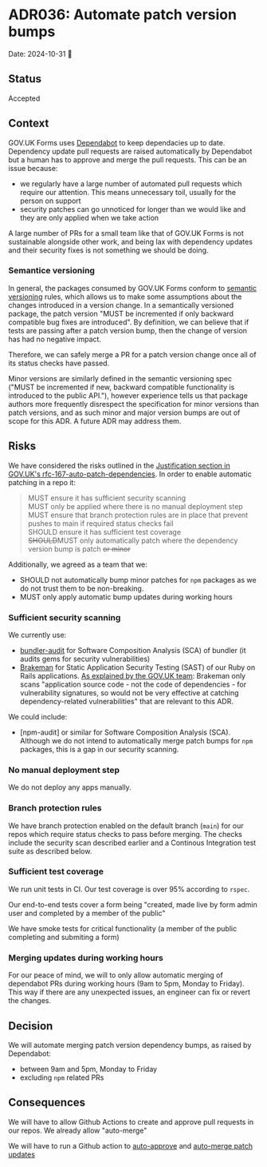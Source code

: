 # ADR036: Automate patch version bumps

Date: 2024-10-31 :ghost:

## Status

Accepted

## Context

GOV.UK Forms uses [Dependabot](https://github.com/dependabot) to keep dependacies up to date. Dependency update pull requests are raised automatically by Dependabot but a human has to approve and merge the pull requests. This can be an issue because:
- we regularly have a large number of automated pull requests which require our attention. This means unnecessary toil, usually for the person on support
- security patches can go unnoticed for longer than we would like and they are only applied when we take action

A large number of PRs for a small team like that of GOV.UK Forms is not sustainable alongside other work, and being lax with
dependency updates and their security fixes is not something we should be doing.

### Semantice versioning
In general, the packages consumed by GOV.UK Forms conform to [semantic versioning](https://semver.org/) rules, which
allows us to make some assumptions about the changes introduced in a version change. In a semantically versioned package,
the patch version "MUST be incremented if only backward compatible bug fixes are introduced". By definition, we can
believe that if tests are passing after a patch version bump, then the change of version has had no negative impact.

Therefore, we can safely merge a PR for a patch version change once all of its status checks have passed.

Minor versions are similarly defined in the semantic versioning spec ("MUST be incremented if new, backward compatible
functionality is introduced to the public API."), however experience tells us that package authors more frequently
disrespect the specification for minor versions than patch versions, and as such minor and major version bumps are
out of scope for this ADR. A future ADR may address them.

## Risks
We have considered the risks outlined in the [Justification section in GOV.UK's rfc-167-auto-patch-dependencies](https://github.com/alphagov/govuk-rfcs/blob/main/rfc-167-auto-patch-dependencies.md#justification). In order to enable automatic patching in a repo it:

> MUST ensure it has sufficient security scanning  
MUST only be applied where there is no manual deployment step  
MUST ensure that branch protection rules are in place that prevent pushes to main if required status checks fail  
SHOULD ensure it has sufficient test coverage  
~~SHOULD~~MUST only automatically patch where the dependency version bump is patch ~~or minor~~  

Additionally, we agreed as a team that we:

- SHOULD not automatically bump minor patches for `npm` packages as we do not trust them to be non-breaking.
- MUST only apply automatic bump updates during working hours


### Sufficient security scanning

We currently use:
- [bundler-audit](https://github.com/rubysec/bundler-audit) for Software Composition Analysis (SCA) of bundler (it audits gems for security vulnerabilities)
- [Brakeman](https://brakemanscanner.org/) for Static Application Security Testing (SAST) of our Ruby on Rails applications. [As explained by the GOV.UK team](https://github.com/alphagov/govuk-rfcs/blob/main/rfc-167-auto-patch-dependencies.md#sufficient-security-scanning): Brakeman only scans "application source code - not the code of dependencies - for vulnerability signatures, so would not be very effective at catching dependency-related vulnerabilities" that are relevant to this ADR.

We could include:
- [npm-audit] or similar for Software Composition Analysis (SCA). Although we do not intend to automatically merge patch bumps for `npm` packages, this is a gap in our security scanning.

### No manual deployment step
We do not deploy any apps manually.

### Branch protection rules
We have branch protection enabled on the default branch (`main`) for our repos which require status checks to pass before merging. The checks include the security scan described earlier and a Continous Integration test suite as described below.

### Sufficient test coverage
We run unit tests in CI. Our test coverage is over 95% according to `rspec`.

Our end-to-end tests cover a form being "created, made live by form admin user and completed by a member of the public"

We have smoke tests for critical functionality (a member of the public completing and submiting a form)

### Merging updates during working hours
For our peace of mind, we will to only allow automatic merging of dependabot PRs during working hours (9am to 5pm, Monday to Friday). This way if there are any unexpected issues, an engineer can fix or revert the changes.

## Decision
We will automate merging patch version dependency bumps, as raised by Dependabot:
- between 9am and 5pm, Monday to Friday
- excluding `npm` related PRs

## Consequences
We will have to allow Github Actions to create and approve pull requests in our repos. We already allow "auto-merge"

We will have to run a Github action to [auto-approve](https://github.com/dependabot/fetch-metadata?tab=readme-ov-file#auto-approving) and [auto-merge patch updates](https://github.com/dependabot/fetch-metadata?tab=readme-ov-file#enabling-auto-merge)